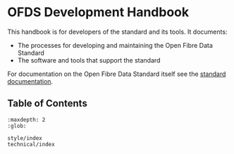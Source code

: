 # OFDS Development Handbook

This handbook is for developers of the standard and its tools. It documents:

* The processes for developing and maintaining the Open Fibre Data Standard
* The software and tools that support the standard

For documentation on the Open Fibre Data Standard itself see the [standard documentation](https://github.com/Open-Telecoms-Data/open-fibre-data-standard).

## Table of Contents

```{toctree}
:maxdepth: 2
:glob:

style/index
technical/index
```